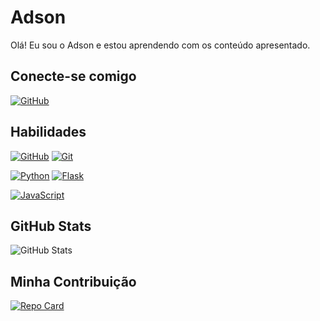 # Adson
Olá! Eu sou o Adson e estou aprendendo com os conteúdo apresentado.

## Conecte-se comigo
[![GitHub](https://img.shields.io/badge/GitHub-blue?style=for-the-badge&logo=github&logoColor=fff)](https://github.com/AdsonSantiago)

## Habilidades
[![GitHub](https://img.shields.io/badge/GitHub-gray?style=for-the-badge&logo=github&logoColor=fff)](https://git-scm.com/doc)
[![Git](https://img.shields.io/badge/Git-gray?style=for-the-badge&logo=git&logoColor=fff)](https://git-scm.com/doc)

[![Python](https://img.shields.io/badge/Python-gray?style=for-the-badge&logo=python&logoColor=fff)](https://git-scm.com/doc)
[![Flask](https://img.shields.io/badge/Flask-gray?style=for-the-badge&logo=flask&logoColor=fff)](https://git-scm.com/doc)

[![JavaScript](https://img.shields.io/badge/JavaScript-gray?style=for-the-badge&logo=javascript&logoColor=fff)](https://git-scm.com/doc)

## GitHub Stats
![GitHub Stats](https://github-readme-stats.vercel.app/api?username=adsonsantiago&theme=transparent&bg_color=c2c2c9&border_color=fff&show_icons=true&icon_color=fff&title_color=fff&hide=stars)

## Minha Contribuição
[![Repo Card](https://github-readme-stats.vercel.app/api/pin/?username=adsonsantiago&repo=dio-lab-open-source&bg_color=c2c2c9&border_color=fff&show_icons=true&icon_color=fff&text_color=fff)](https://github.com/AdsonSantiago/dio-lab-open-source)